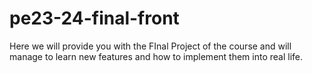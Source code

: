 # pe23-24-final-front
Here we will provide you with the FInal Project of the course and will manage to learn new features and how to implement them into real life.
